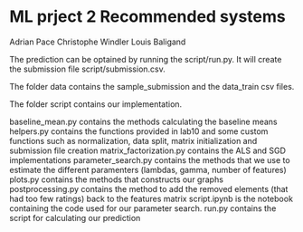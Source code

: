 # ML prject 2 Recommended systems
Adrian Pace
Christophe Windler
Louis Baligand

The prediction can be optained by running the script/run.py. It will create the submission file script/submission.csv.

The folder data contains the sample_submission and the data_train csv files.

The folder script contains our implementation.

baseline_mean.py contains the methods calculating the baseline means
helpers.py contains the functions provided in lab10 and some custom functions such as normalization, data split, matrix initialization and submission file creation
matrix_factorization.py contains the ALS and SGD implementations
parameter_search.py contains the methods that we use to estimate the different paramenters (lambdas, gamma, number of features)
plots.py contains the methods that constructs our graphs
postprocessing.py contains the method to add the removed elements (that had too few ratings) back to the features matrix
script.ipynb is the notebook containing the code used for our parameter search.
run.py contains the script for calculating our prediction
